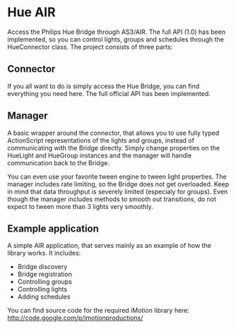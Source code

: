 Hue AIR
=======
Access the Philips Hue Bridge through AS3/AIR. The full API (1.0) has been implemented, so you can control lights, groups and schedules through the HueConnector class. The project consists of three parts:

Connector
---------
If you all want to do is simply access the Hue Bridge, you can find everything you need here. The full official API has been implemented.

Manager
-------
A basic wrapper around the connector, that allows you to use fully typed ActionScript representations of the lights and groups, instead of communicating with the Bridge directly. Simply change properties on the HueLight and HueGroup instances and the manager will handle communication back to the Bridge. 

You can even use your favorite tween engine to tween light properties. The manager includes rate limiting, so the Bridge does not get overloaded. Keep in mind that data throughput is severely limited (especialy for groups). Even though the manager includes methods to smooth out transitions, do not expect to tween more than 3 lights very smoothly.

Example application
-------------------
A simple AIR application, that serves mainly as an example of how the library works. It includes:
* Bridge discovery
* Bridge registration
* Controlling groups
* Controlling lights
* Adding schedules



You can find source code for the required iMotion library here: http://code.google.com/p/imotionproductions/
